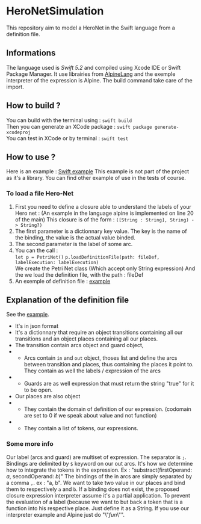 # HeroNetSimulation
This repository aim to model a HeroNet in the Swift language from a definition file.

## Informations
The language used is *Swift 5.2* and compiled using Xcode IDE or Swift Package Manager.
It use librairies from [AlpineLang](https://github.com/kyouko-taiga/AlpineLang) and the exemple interpreter of the expression is Alpine.
The build command take care of the import.

## How to build ?
You can build with the terminal using : `swift build`  
Then you can generate an XCode package : `swift package generate-xcodeproj`  
You can test in XCode or by terminal : `swift test`  

## How to use ?

Here is an example : 
[Swift example](./main.swift)
This example is not part of the project as it's a library.
You can find other example of use in the tests of course.

### To load a file Hero-Net
1. First you need to define a closure able to understand the labels of your Hero net : (An example in the language alpine is implemented on line 20 of the main)
This closure is of the form : `([String : String], String) -> String?)`
1. The first parameter is a dictionnary key value. The key is the name of the binding, the value is the actual value binded.
2. The second parameter is the label of some arc.
2. You can the call :  
`let p = PetriNet()` 
`p.loadDefinitionFile(path: fileDef, labelExecution: labelExecution)`  
We create the Petri Net class (Which accept only String expression)
And the we load the definition file, with the path : fileDef  
3. An exemple of definition file : [example](./HeroSim/Sources/Hero/hnet.json)

## Explanation of the definition file
See the [example](./Tests/Data/hnet.json).
- It's in json format
- It's a dictionnary that require an object transitions containing all our transitions and an object places containing all our places.
- The transition contain arcs object and guard object,
- - Arcs contain `in` and `out` object, thoses list and define the arcs between transition and places, thus containing the places it point to. They contain as well the labels / expression of the arcs
- - Guards are as well expression that must return the string "true" for it to be open.
- Our places are also object
- - They contain the domain of definition of our expression. (codomain are set to 0 if we speak about value and not function)
- - They contain a list of tokens, our expressions.

### Some more info
Our label (arcs and guard) are multiset of expression. The separator is `;`.
Bindings are delimited by `$` keyword on our out arcs. It's how we determine how to integrate the tokens in the expression. Ex : "substract(firstOperand: $a$, secondOperand: $b$)"
The bindings of the in arcs are simply separated by a comma `,`. ex : "a, b". We want to take two value in our places and bind them to respectively `a` and `b`.
If a binding does not exist, the proposed closure expression interpreter assume it's a partial application.
To prevent the evaluation of a label (because we want to but back a token that is a function into his respective place. Just define it as a String. If you use our interpreter example and Alpine just do "\\"$fun$\\"".
